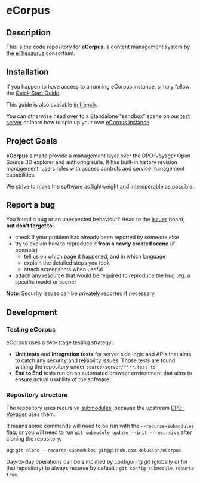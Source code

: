 # eCorpus

## Description

This is the code repository for **eCorpus**, a content management system by the [eThesaurus](https://ecorpus.eu/en/about.html) consortium.

## Installation

If you happen to have access to a running eCorpus instance, simply follow the [Quick Start Guide](https://ecorpus.eu/en/doc/tutorials/).

This guide is also available [in french](https://ecorpus.eu/fr/doc/tutorials/).

You can otherwise head over to a Standalone "sandbox" scene on our [test server](https://ecorpus.holusion.com/ui/standalone/) or learn how to spin up your own [eCorpus instance](https://ecorpus.eu/en/doc/guides/deployment.html).

## Project Goals

**eCorpus** aims to provide a management layer over the DPO-Voyager Open Source 3D explorer and authoring suite. It has built-in history revision management, users roles with access controls and service management capabilities.

We strive to make the software as lightweight and interoperable as possible. 

## Report a bug

You found a bug or an unexpected behaviour? Head to the [issues](https://github.com/Holusion/eCorpus/issues?q=is%3Aissue) board, **but don't forget to**:

- check if your problem has already been reported by someone else
- try to explain how to reproduce it **from a newly created scene** (if possible)
  - tell us on which page it happened, and in which language
  - explain the detailed steps you took
  - attach screenshots when useful
- attach any resource that would be required to reproduce the bug (eg. a specific model or scene)


**Note**: Security issues can be [privately reported](https://docs.github.com/fr/code-security/security-advisories/guidance-on-reporting-and-writing-information-about-vulnerabilities/privately-reporting-a-security-vulnerability) if necessary.

## Development

### Testing eCorpus

eCorpus uses a two-stage testing strategy :

- **Unit tests** and **Integration tests** for server side logic and APIs that aims to catch any security and reliability issues. Those tests are found withing the repository under `source/server/**/*.test.ts`
- **End to End** tests run on an automated browser environment that aims to ensure actual usability of the software. 


### Repository structure

The repository uses recursive [submodules](https://git-scm.com/docs/gitsubmodules), because the upstream [DPO-Voyager](https://github.com/Smithsonian/DPO-Voyager.git) uses them.

It means some commands will need to be run with the `--recurse-submodules` flag, or you will need to run `git submodule update --init --recursive` after cloning the repository.

eg: `git clone --recurse-submodules git@github.com:Holusion/eCorpus`

Day-to-day operations can be simplified by configuring git (globally or for thsi repository) to always recurse by default : `git config submodule.recurse true`.

